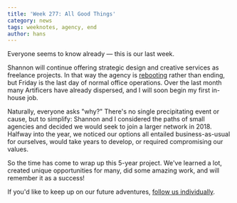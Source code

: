 ```yaml
---
title: 'Week 277: All Good Things'
category: news
tags: weeknotes, agency, end
author: hans
---
```


Everyone seems to know already — this is our last week.

Shannon will continue offering strategic design and creative services as freelance projects. In that way the agency is [rebooting](https://artificial.design/) rather than ending, but Friday is the last day of normal office operations. Over the last month many Artificers have already dispersed, and I will soon begin my first in-house job.

Naturally, everyone asks "why?" There's no single precipitating event or cause, but to simplify: Shannon and I considered the paths of small agencies and decided we would seek to join a larger network in 2018. Halfway into the year, we noticed our options all entailed business-as-usual for ourselves, would take years to develop, or required compromising our values.

So the time has come to wrap up this 5-year project. We've learned a lot, created unique opportunities for many, did some amazing work, and will remember it as a success!

If you'd like to keep up on our future adventures, [follow us individually](/people/).
